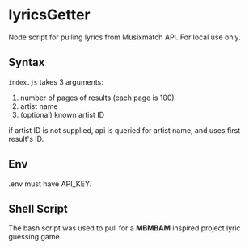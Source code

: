 # lyricsGetter
Node script for pulling lyrics from Musixmatch API. For local use only.

## Syntax
`index.js` takes 3 arguments:
1. number of pages of results (each page is 100)
2. artist name
3. (optional) known artist ID

if artist ID is not supplied, api is queried for artist name, and uses first result's ID.
## Env
.env must have API_KEY.

## Shell Script
The bash script was used to pull for a **MBMBAM** inspired project lyric guessing game.


